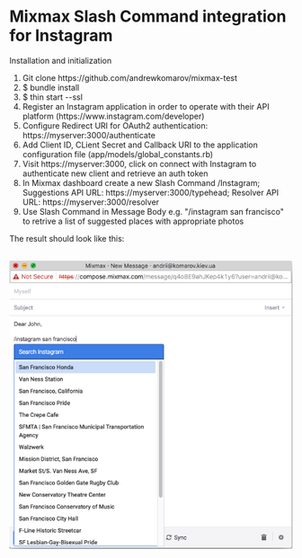 # Mixmax Slash Command integration for Instagram

Installation and initialization

<ol>
<li>Git clone https://github.com/andrewkomarov/mixmax-test</li>
<li>$ bundle install</li>
<li>$ thin start --ssl</li>
<li>Register an Instagram application in order to operate with their API platform (https://www.instagram.com/developer)</li>
<li>Configure Redirect URI for OAuth2 authentication: https://myserver:3000/authenticate</li>
<li>Add Client ID, CLient Secret and Callback URI to the application configuration file (app/models/global_constants.rb)</li>
<li>Visit https://myserver:3000, click on connect with Instagram to authenticate new client and retrieve an auth token</li>
<li>In Mixmax dashboard create a new Slash Command /Instagram; Suggestions API URL: https://myserver:3000/typehead; Resolver API URL: https://myserver:3000/resolver 
<li>Use Slash Command in Message Body e.g. "/instagram san francisco" to retrive a list of suggested places with appropriate photos</li>
</ol>

The result should look like this:
<br/></br>

![Screenshot](screenshot.png)




